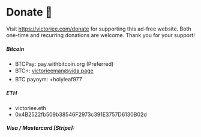 # Donate 🎁

Visit <a href="https://victoriee.com/donate" target="_blank">https://victoriee.com/donate</a> for supporting this ad-free website. Both one-time and recurring donations are welcome. Thank you for your support!

##### Bitcoin
- BTCPay: pay.withbitcoin.org (Preferred)
- BTC⚡: victorieeman@vida.page
- BTC paynym: +holyleaf977

##### ETH
- victoriee.eth
- 0x4B2522fb509b38546F2973c391E3757D6130B02d

##### Visa / Mastercard [Stripe]:
<!-- - https://www.buymeacoffee.com/victorieeman -->

<script type="text/javascript" src="https://cdnjs.buymeacoffee.com/1.0.0/button.prod.min.js" data-name="bmc-button" data-slug="victorieeman" data-color="#ff8000" data-emoji="☕"  data-font="Cookie" data-text="Buy me a coffee" data-outline-color="#000000" data-font-color="#000000" data-coffee-color="#FFDD00" ></script>